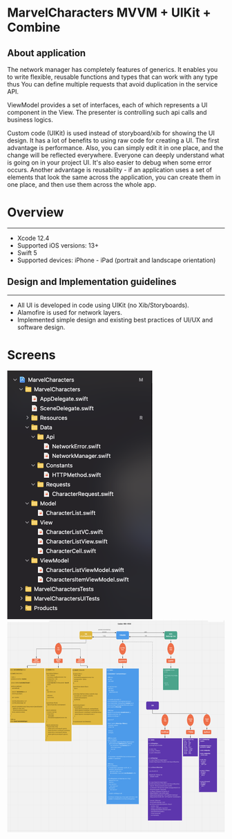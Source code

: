# MarvelCharacters MVVM + UIKit + Combine

## About application
<p>The network manager has completely features of generics. It enables you to write flexible, reusable functions and types that can work with any type thus You can define multiple requests that avoid duplication in the service API.

ViewModel provides a set of interfaces, each of which represents a UI component in the View. The presenter is controlling such api calls and business logics.

Custom code (UIKit) is used instead of storyboard/xib for showing the UI design. It has a lot of benefits to using raw code for creating a UI. The first advantage is performance. Also, you can simply edit it in one place, and the change will be reflected everywhere. Everyone can deeply understand what is going on in your project UI. It's also easier to debug when some error occurs. Another advantage is reusability - if an application uses a set of elements that look the same across the application, you can create them in one place, and then use them across the whole app.</p>

# Overview
***
+ Xcode 12.4
+ Supported iOS versions: 13+
+ Swift 5
+ Supported devices: iPhone - iPad (portrait and landscape orientation)

## Design and Implementation guidelines
***
+ All UI is developed in code using UIKit (no Xib/Storyboards).
+ Alamofire is used for network layers.
+ Implemented simple design and existing best practices of UI/UX and software design.

# Screens
<img src="https://github.com/serdarbakirtas/MarvelCharacters_MVVM_Combine/blob/release/Screenshots/folders.png" alt="HTML5 Icon" width="336" height="575"> <img src="https://github.com/serdarbakirtas/MarvelCharacters_MVVM_Combine/blob/release/Screenshots/mvvm.png" alt="HTML5 Icon" width="846" height="490">
